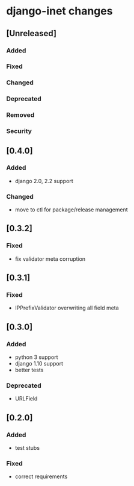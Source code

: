 
# django-inet changes

## [Unreleased]
### Added
### Fixed
### Changed
### Deprecated
### Removed
### Security

## [0.4.0]
### Added
- django 2.0, 2.2 support

### Changed
- move to ctl for package/release management 


## [0.3.2]
### Fixed
- fix validator meta corruption


## [0.3.1]
### Fixed
- IPPrefixValidator overwriting all field meta


## [0.3.0]
### Added
- python 3 support
- django 1.10 support
- better tests

### Deprecated
- URLField


## [0.2.0]
### Added
- test stubs

### Fixed
- correct requirements

